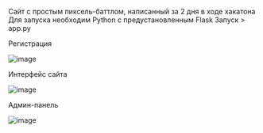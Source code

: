 Сайт с простым пиксель-баттлом, написанный за 2 дня в ходе хакатона
Для запуска необходим Python с предустановленным Flask
Запуск > app.py

Регистрация

![image](https://github.com/user-attachments/assets/3be23358-cdfc-4559-8216-0fbcdaf6564b)


Интерфейс сайта

![image](https://github.com/user-attachments/assets/55bb57a1-d794-4466-9281-8dc8d03c84ca)


Админ-панель

![image](https://github.com/user-attachments/assets/e820ca35-3da3-4cb8-bf4d-8f77ce4e600c)
